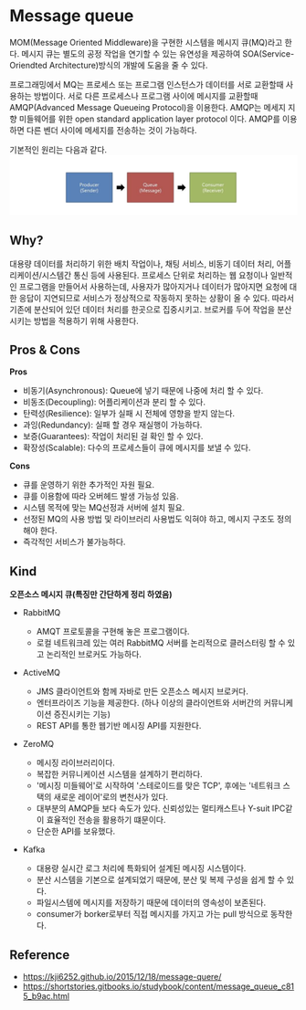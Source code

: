 # Message queue
MOM(Message Oriented Middleware)을 구현한 시스템을 메시지 큐(MQ)라고 한다. 메시지 큐는 별도의 공정 작업을 연기할 수 있는 유연성을 제공하여 SOA(Service-Oriendted Architecture)방식의 개발에 도움을 줄 수 있다.  
  
프로그래밍에서 MQ는 프로세스 또는 프로그램 인스턴스가 데이터를 서로 교환할때 사용하는 방법이다. 서로 다른 프로세스나 프로그램 사이에 메시지를 교환할때 AMQP(Advanced Message Queueing Protocol)을 이용한다. AMQP는 메세지 지향 미들웨어를 위한 open standard application layer protocol 이다. AMQP를 이용하면 다른 벤더 사이에 메세지를 전송하는 것이 가능하다.  

기본적인 원리는 다음과 같다.
![Message Queue basic process](https://github.com/mataeLee/Study-Tech/blob/master/resource/mq%20process.png)

## Why?
대용량 데이터를 처리하기 위한 배치 작업이나, 채팅 서비스, 비동기 데이터 처리, 어플리케이션/시스템간 통신 등에 사용된다. 프로세스 단위로 처리하는 웹 요청이나 일반적인 프로그램을 만들어서 사용하는데, 사용자가 많아지거나 데이터가 많아지면 요청에 대한 응답이 지연되므로 서비스가 정상적으로 작동하지 못하는 상황이 올 수 있다. 따라서 기존에 분산되어 있던 데이터 처리를 한곳으로 집중시키고. 브로커를 두어 작업을 분산 시키는 방법을 적용하기 위해 사용한다.    

## Pros & Cons
__Pros__
- 비동기(Asynchronous): Queue에 넣기 때문에 나중에 처리 할 수 있다.
- 비동조(Decoupling): 어플리케이션과 분리 할 수 있다.
- 탄력성(Resilience): 일부가 실패 시 전체에 영향을 받지 않는다.
- 과잉(Redundancy): 실패 할 경우 재실행이 가능하다.
- 보증(Guarantees): 작업이 처리된 걸 확인 할 수 있다.
- 확장성(Scalable): 다수의 프로세스들이 큐에 메시지를 보낼 수 있다.  

__Cons__
- 큐를 운영하기 위한 추가적인 자원 필요.
- 큐를 이용함에 따라 오버헤드 발생 가능성 있음.
- 시스템 목적에 맞는 MQ선정과 서버에 설치 필요.
- 선정된 MQ의 사용 방법 및 라이브러리 사용법도 익혀야 하고, 메시지 구조도 정의해야 한다.
- 즉각적인 서비스가 불가능하다.

## Kind
__오픈소스 메시지 큐(특징만 간단하게 정리 하였음)__
- RabbitMQ
    * AMQT 프로토콜을 구현해 놓은 프로그램이다.
    * 로컬 네트워크레 있는 여러 RabbitMQ 서버를 논리적으로 클러스터링 할 수 있고 논리적인 브로커도 가능하다.  
  
- ActiveMQ
    * JMS 클라이언트와 함께 자바로 만든 오픈소스 메시지 브로커다.
    * 엔터프라이즈 기능을 제공한다. (하나 이상의 클라이언트와 서버간의 커뮤니케이션 증진시키는 기능)
    * REST API를 통한 웹기반 메시징 API를 지원한다.  
  
- ZeroMQ
    * 메시징 라이브러리이다.
    * 복잡한 커뮤니케이션 시스템을 설계하기 편리하다.
    * '메시징 미들웨어'로 시작하여 '스테로이드를 맞은 TCP', 후에는 '네트워크 스택의 새로운 레이어'로의 변천사가 있다.
    * 대부분의 AMQP들 보다 속도가 있다. 신뢰성있는 멀티캐스트나 Y-suit IPC같이 효율적인 전송을 활용하기 떄문이다.
    * 단순한 API를 보유했다.  
  
- Kafka
    * 대용량 실시간 로그 처리에 특화되어 설계된 메시징 시스템이다.
    * 분산 시스템을 기본으로 설계되었기 때문에, 분산 및 복제 구성을 쉽게 할 수 있다.
    * 파일시스템에 메시지를 저장하기 때문에 데이터의 영속성이 보존된다.
    * consumer가 borker로부터 직접 메시지를 가지고 가는 pull 방식으로 동작한다.  
  
## Reference
- https://kji6252.github.io/2015/12/18/message-quere/
- https://shortstories.gitbooks.io/studybook/content/message_queue_c815_b9ac.html
